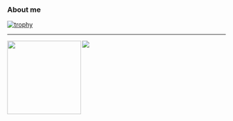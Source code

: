 ### About me

[![trophy](https://github-profile-trophy.vercel.app/?username=werockstar&theme=onedark)](https://github.com/ryo-ma/github-profile-trophy)

---
<div>
  <img height="170" align="left" src="https://github-readme-stats.vercel.app/api?username=werockstar&count_private=true&include_all_commits=true" />
</div>

<div>
  <img src="https://github-readme-stats.vercel.app/api/top-langs/?username=werockstar&layout=compact" />
</div>
